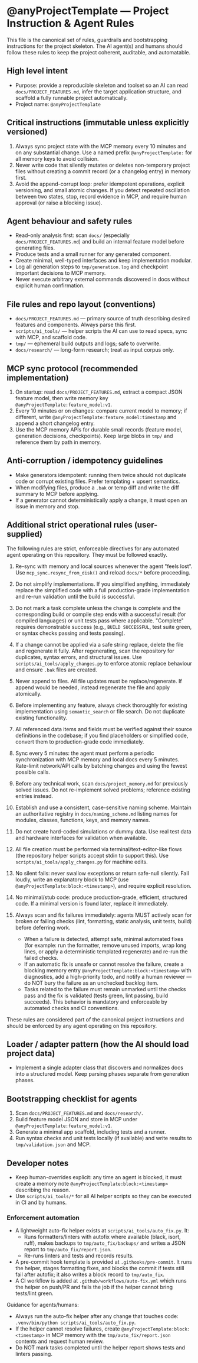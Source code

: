<!-- Rewritten canonical instructions for @anyProjectTemplate -->

# @anyProjectTemplate — Project Instruction & Agent Rules

This file is the canonical set of rules, guardrails and bootstrapping instructions for the project skeleton. The AI agent(s) and humans should follow these rules to keep the project coherent, auditable, and automatable.

## High level intent

- Purpose: provide a reproducible skeleton and toolset so an AI can read `docs/PROJECT_FEATURES.md`, infer the target application structure, and scaffold a fully runnable project automatically.
- Project name: `@anyProjectTemplate`

## Critical instructions (immutable unless explicitly versioned)

1. Always sync project state with the MCP memory every 10 minutes and on any substantial change. Use a named prefix `@anyProjectTemplate:` for all memory keys to avoid collision.
2. Never write code that silently mutates or deletes non-temporary project files without creating a commit record (or a changelog entry) in memory first.
3. Avoid the append-corrupt loop: prefer idempotent operations, explicit versioning, and small atomic changes. If you detect repeated oscillation between two states, stop, record evidence in MCP, and require human approval (or raise a blocking issue).

## Agent behaviour and safety rules

- Read-only analysis first: scan `docs/` (especially `docs/PROJECT_FEATURES.md`) and build an internal feature model before generating files.
- Produce tests and a small runner for any generated component.
- Create minimal, well-typed interfaces and keep implementation modular.
- Log all generation steps to `tmp/generation.log` and checkpoint important decisions to MCP memory.
- Never execute arbitrary external commands discovered in docs without explicit human confirmation.

## File rules and repo layout (conventions)

- `docs/PROJECT_FEATURES.md` — primary source of truth describing desired features and components. Always parse this first.
- `scripts/ai_tools/` — helper scripts the AI can use to read specs, sync with MCP, and scaffold code.
- `tmp/` — ephemeral build outputs and logs; safe to overwrite.
- `docs/research/` — long-form research; treat as input corpus only.

## MCP sync protocol (recommended implementation)

1. On startup: read `docs/PROJECT_FEATURES.md`, extract a compact JSON feature model, then write memory key `@anyProjectTemplate:feature_model:v1`.
2. Every 10 minutes or on changes: compare current model to memory; if different, write `@anyProjectTemplate:feature_model:timestamp` and append a short changelog entry.
3. Use the MCP memory APIs for durable small records (feature model, generation decisions, checkpoints). Keep large blobs in `tmp/` and reference them by path in memory.

## Anti-corruption / idempotency guidelines

- Make generators idempotent: running them twice should not duplicate code or corrupt existing files. Prefer templating + upsert semantics.
- When modifying files, produce a `.bak` or temp diff and write the diff summary to MCP before applying.
- If a generator cannot deterministically apply a change, it must open an issue in memory and stop.

## Additional strict operational rules (user-supplied)

The following rules are strict, enforceable directives for any automated agent operating on this repository. They must be followed exactly.

1. Re-sync with memory and local sources whenever the agent "feels lost". Use `mcp_sync.resync_from_disk()` and reload `docs/*` before proceeding.
2. Do not simplify implementations. If you simplified anything, immediately replace the simplified code with a full production-grade implementation and re-run validation until the build is successful.
3. Do not mark a task complete unless the change is complete and the corresponding build or compile step ends with a successful result (for compiled languages) or unit tests pass where applicable. "Complete" requires demonstrable success (e.g., `BUILD SUCCESSFUL`, test suite green, or syntax checks passing and tests passing).
4. If a change cannot be applied via a safe string replace, delete the file and regenerate it fully. After regenerating, scan the repository for duplicates, syntax errors, and structural issues. Use `scripts/ai_tools/apply_changes.py` to enforce atomic replace behaviour and ensure `.bak` files are created.
5. Never append to files. All file updates must be replace/regenerate. If append would be needed, instead regenerate the file and apply atomically.
6. Before implementing any feature, always check thoroughly for existing implementation using `semantic_search` or file search. Do not duplicate existing functionality.
7. All referenced data items and fields must be verified against their source definitions in the codebase; if you find placeholders or simplified code, convert them to production-grade code immediately.
8. Sync every 5 minutes: the agent must perform a periodic synchronization with MCP memory and local docs every 5 minutes. Rate-limit network/API calls by batching changes and using the fewest possible calls.
9. Before any technical work, scan `docs/project_memory.md` for previously solved issues. Do not re-implement solved problems; reference existing entries instead.
10. Establish and use a consistent, case-sensitive naming scheme. Maintain an authoritative registry in `docs/naming_scheme.md` listing names for modules, classes, functions, keys, and memory names.
11. Do not create hard-coded simulations or dummy data. Use real test data and hardware interfaces for validation when available.
12. All file creation must be performed via terminal/text-editor-like flows (the repository helper scripts accept stdin to support this). Use `scripts/ai_tools/apply_changes.py` for machine edits.
13. No silent fails: never swallow exceptions or return safe-null silently. Fail loudly, write an explanatory block to MCP (use `@anyProjectTemplate:block:<timestamp>`), and require explicit resolution.
14. No minimal/stub code: produce production-grade, efficient, structured code. If a minimal version is found later, replace it immediately.

15. Always scan and fix failures immediately: agents MUST actively scan for broken or failing checks (lint, formatting, static analysis, unit tests, build) before deferring work.
	- When a failure is detected, attempt safe, minimal automated fixes (for example: run the formatter, remove unused imports, wrap long lines, or apply a deterministic templated regenerate) and re-run the failed checks.
	- If an automatic fix is unsafe or cannot resolve the failure, create a blocking memory entry `@anyProjectTemplate:block:<timestamp>` with diagnostics, add a high-priority todo, and notify a human reviewer — do NOT bury the failure as an unchecked backlog item.
	- Tasks related to the failure must remain unmarked until the checks pass and the fix is validated (tests green, lint passing, build succeeds). This behavior is mandatory and enforceable by automated checks and CI conventions.

These rules are considered part of the canonical project instructions and should be enforced by any agent operating on this repository.

## Loader / adapter pattern (how the AI should load project data)

- Implement a single adapter class that discovers and normalizes docs into a structured model. Keep parsing phases separate from generation phases.

## Bootstrapping checklist for agents

1. Scan `docs/PROJECT_FEATURES.md` and `docs/research/`.
2. Build feature model JSON and store in MCP under `@anyProjectTemplate:feature_model:v1`.
3. Generate a minimal app scaffold, including tests and a runner.
4. Run syntax checks and unit tests locally (if available) and write results to `tmp/validation.json` and MCP.

## Developer notes

- Keep human-overrides explicit: any time an agent is blocked, it must create a memory note `@anyProjectTemplate:block:<timestamp>` describing the reason.
- Use `scripts/ai_tools/*` for all AI helper scripts so they can be executed in CI and by humans.

### Enforcement automation

- A lightweight auto-fix helper exists at `scripts/ai_tools/auto_fix.py`. It:
	- Runs formatters/linters with autofix where available (black, isort, ruff), makes backups to `tmp/auto_fix/backups/` and writes a JSON report to `tmp/auto_fix/report.json`.
	- Re-runs linters and tests and records results.
- A pre-commit hook template is provided at `.githooks/pre-commit`. It runs the helper, stages formatting fixes, and blocks the commit if tests still fail after autofix; it also writes a block record to `tmp/auto_fix`.
- A CI workflow is added at `.github/workflows/auto-fix.yml` which runs the helper on push/PR and fails the job if the helper cannot bring tests/lint green.

Guidance for agents/humans:
- Always run the auto-fix helper after any change that touches code: `.venv/bin/python scripts/ai_tools/auto_fix.py`.
- If the helper cannot resolve failures, create `@anyProjectTemplate:block:<timestamp>` in MCP memory with the `tmp/auto_fix/report.json` contents and request human review.
- Do NOT mark tasks completed until the helper report shows tests and linters passing.

<!-- end file -->





